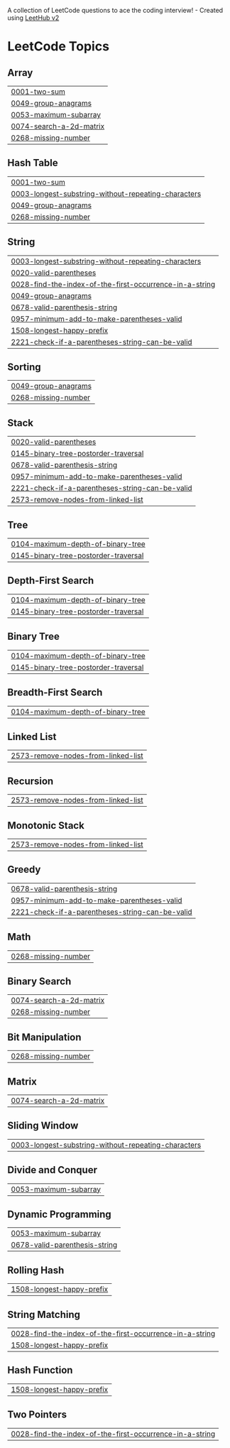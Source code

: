 A collection of LeetCode questions to ace the coding interview! - Created using [LeetHub v2](https://github.com/arunbhardwaj/LeetHub-2.0)
<!---LeetCode Topics Start-->
# LeetCode Topics
## Array
|  |
| ------- |
| [0001-two-sum](https://github.com/Rk-Engineer/Leetcode-Problems/tree/master/0001-two-sum) |
| [0049-group-anagrams](https://github.com/Rk-Engineer/Leetcode-Problems/tree/master/0049-group-anagrams) |
| [0053-maximum-subarray](https://github.com/Rk-Engineer/Leetcode-Problems/tree/master/0053-maximum-subarray) |
| [0074-search-a-2d-matrix](https://github.com/Rk-Engineer/Leetcode-Problems/tree/master/0074-search-a-2d-matrix) |
| [0268-missing-number](https://github.com/Rk-Engineer/Leetcode-Problems/tree/master/0268-missing-number) |
## Hash Table
|  |
| ------- |
| [0001-two-sum](https://github.com/Rk-Engineer/Leetcode-Problems/tree/master/0001-two-sum) |
| [0003-longest-substring-without-repeating-characters](https://github.com/Rk-Engineer/Leetcode-Problems/tree/master/0003-longest-substring-without-repeating-characters) |
| [0049-group-anagrams](https://github.com/Rk-Engineer/Leetcode-Problems/tree/master/0049-group-anagrams) |
| [0268-missing-number](https://github.com/Rk-Engineer/Leetcode-Problems/tree/master/0268-missing-number) |
## String
|  |
| ------- |
| [0003-longest-substring-without-repeating-characters](https://github.com/Rk-Engineer/Leetcode-Problems/tree/master/0003-longest-substring-without-repeating-characters) |
| [0020-valid-parentheses](https://github.com/Rk-Engineer/Leetcode-Problems/tree/master/0020-valid-parentheses) |
| [0028-find-the-index-of-the-first-occurrence-in-a-string](https://github.com/Rk-Engineer/Leetcode-Problems/tree/master/0028-find-the-index-of-the-first-occurrence-in-a-string) |
| [0049-group-anagrams](https://github.com/Rk-Engineer/Leetcode-Problems/tree/master/0049-group-anagrams) |
| [0678-valid-parenthesis-string](https://github.com/Rk-Engineer/Leetcode-Problems/tree/master/0678-valid-parenthesis-string) |
| [0957-minimum-add-to-make-parentheses-valid](https://github.com/Rk-Engineer/Leetcode-Problems/tree/master/0957-minimum-add-to-make-parentheses-valid) |
| [1508-longest-happy-prefix](https://github.com/Rk-Engineer/Leetcode-Problems/tree/master/1508-longest-happy-prefix) |
| [2221-check-if-a-parentheses-string-can-be-valid](https://github.com/Rk-Engineer/Leetcode-Problems/tree/master/2221-check-if-a-parentheses-string-can-be-valid) |
## Sorting
|  |
| ------- |
| [0049-group-anagrams](https://github.com/Rk-Engineer/Leetcode-Problems/tree/master/0049-group-anagrams) |
| [0268-missing-number](https://github.com/Rk-Engineer/Leetcode-Problems/tree/master/0268-missing-number) |
## Stack
|  |
| ------- |
| [0020-valid-parentheses](https://github.com/Rk-Engineer/Leetcode-Problems/tree/master/0020-valid-parentheses) |
| [0145-binary-tree-postorder-traversal](https://github.com/Rk-Engineer/Leetcode-Problems/tree/master/0145-binary-tree-postorder-traversal) |
| [0678-valid-parenthesis-string](https://github.com/Rk-Engineer/Leetcode-Problems/tree/master/0678-valid-parenthesis-string) |
| [0957-minimum-add-to-make-parentheses-valid](https://github.com/Rk-Engineer/Leetcode-Problems/tree/master/0957-minimum-add-to-make-parentheses-valid) |
| [2221-check-if-a-parentheses-string-can-be-valid](https://github.com/Rk-Engineer/Leetcode-Problems/tree/master/2221-check-if-a-parentheses-string-can-be-valid) |
| [2573-remove-nodes-from-linked-list](https://github.com/Rk-Engineer/Leetcode-Problems/tree/master/2573-remove-nodes-from-linked-list) |
## Tree
|  |
| ------- |
| [0104-maximum-depth-of-binary-tree](https://github.com/Rk-Engineer/Leetcode-Problems/tree/master/0104-maximum-depth-of-binary-tree) |
| [0145-binary-tree-postorder-traversal](https://github.com/Rk-Engineer/Leetcode-Problems/tree/master/0145-binary-tree-postorder-traversal) |
## Depth-First Search
|  |
| ------- |
| [0104-maximum-depth-of-binary-tree](https://github.com/Rk-Engineer/Leetcode-Problems/tree/master/0104-maximum-depth-of-binary-tree) |
| [0145-binary-tree-postorder-traversal](https://github.com/Rk-Engineer/Leetcode-Problems/tree/master/0145-binary-tree-postorder-traversal) |
## Binary Tree
|  |
| ------- |
| [0104-maximum-depth-of-binary-tree](https://github.com/Rk-Engineer/Leetcode-Problems/tree/master/0104-maximum-depth-of-binary-tree) |
| [0145-binary-tree-postorder-traversal](https://github.com/Rk-Engineer/Leetcode-Problems/tree/master/0145-binary-tree-postorder-traversal) |
## Breadth-First Search
|  |
| ------- |
| [0104-maximum-depth-of-binary-tree](https://github.com/Rk-Engineer/Leetcode-Problems/tree/master/0104-maximum-depth-of-binary-tree) |
## Linked List
|  |
| ------- |
| [2573-remove-nodes-from-linked-list](https://github.com/Rk-Engineer/Leetcode-Problems/tree/master/2573-remove-nodes-from-linked-list) |
## Recursion
|  |
| ------- |
| [2573-remove-nodes-from-linked-list](https://github.com/Rk-Engineer/Leetcode-Problems/tree/master/2573-remove-nodes-from-linked-list) |
## Monotonic Stack
|  |
| ------- |
| [2573-remove-nodes-from-linked-list](https://github.com/Rk-Engineer/Leetcode-Problems/tree/master/2573-remove-nodes-from-linked-list) |
## Greedy
|  |
| ------- |
| [0678-valid-parenthesis-string](https://github.com/Rk-Engineer/Leetcode-Problems/tree/master/0678-valid-parenthesis-string) |
| [0957-minimum-add-to-make-parentheses-valid](https://github.com/Rk-Engineer/Leetcode-Problems/tree/master/0957-minimum-add-to-make-parentheses-valid) |
| [2221-check-if-a-parentheses-string-can-be-valid](https://github.com/Rk-Engineer/Leetcode-Problems/tree/master/2221-check-if-a-parentheses-string-can-be-valid) |
## Math
|  |
| ------- |
| [0268-missing-number](https://github.com/Rk-Engineer/Leetcode-Problems/tree/master/0268-missing-number) |
## Binary Search
|  |
| ------- |
| [0074-search-a-2d-matrix](https://github.com/Rk-Engineer/Leetcode-Problems/tree/master/0074-search-a-2d-matrix) |
| [0268-missing-number](https://github.com/Rk-Engineer/Leetcode-Problems/tree/master/0268-missing-number) |
## Bit Manipulation
|  |
| ------- |
| [0268-missing-number](https://github.com/Rk-Engineer/Leetcode-Problems/tree/master/0268-missing-number) |
## Matrix
|  |
| ------- |
| [0074-search-a-2d-matrix](https://github.com/Rk-Engineer/Leetcode-Problems/tree/master/0074-search-a-2d-matrix) |
## Sliding Window
|  |
| ------- |
| [0003-longest-substring-without-repeating-characters](https://github.com/Rk-Engineer/Leetcode-Problems/tree/master/0003-longest-substring-without-repeating-characters) |
## Divide and Conquer
|  |
| ------- |
| [0053-maximum-subarray](https://github.com/Rk-Engineer/Leetcode-Problems/tree/master/0053-maximum-subarray) |
## Dynamic Programming
|  |
| ------- |
| [0053-maximum-subarray](https://github.com/Rk-Engineer/Leetcode-Problems/tree/master/0053-maximum-subarray) |
| [0678-valid-parenthesis-string](https://github.com/Rk-Engineer/Leetcode-Problems/tree/master/0678-valid-parenthesis-string) |
## Rolling Hash
|  |
| ------- |
| [1508-longest-happy-prefix](https://github.com/Rk-Engineer/Leetcode-Problems/tree/master/1508-longest-happy-prefix) |
## String Matching
|  |
| ------- |
| [0028-find-the-index-of-the-first-occurrence-in-a-string](https://github.com/Rk-Engineer/Leetcode-Problems/tree/master/0028-find-the-index-of-the-first-occurrence-in-a-string) |
| [1508-longest-happy-prefix](https://github.com/Rk-Engineer/Leetcode-Problems/tree/master/1508-longest-happy-prefix) |
## Hash Function
|  |
| ------- |
| [1508-longest-happy-prefix](https://github.com/Rk-Engineer/Leetcode-Problems/tree/master/1508-longest-happy-prefix) |
## Two Pointers
|  |
| ------- |
| [0028-find-the-index-of-the-first-occurrence-in-a-string](https://github.com/Rk-Engineer/Leetcode-Problems/tree/master/0028-find-the-index-of-the-first-occurrence-in-a-string) |
<!---LeetCode Topics End-->